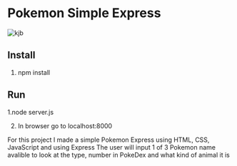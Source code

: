 # Pokemon Simple Express

![kjb](https://user-images.githubusercontent.com/39502339/42409128-b3e5cc30-81a3-11e8-95a4-c84495220e12.PNG)

## Install
1. npm install

## Run
1.node server.js

2. In browser go to localhost:8000


For this project I made a simple Pokemon Express using HTML, CSS, JavaScript and using Express
The user will input 1 of 3 Pokemon name avalible to look at the type, number in PokeDex and what kind of animal it is
